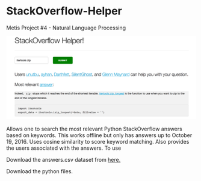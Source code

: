 # StackOverflow-Helper

Metis Project #4 - Natural Language Processing

![webapp](webapp.png)

Allows one to search the most relevant Python StackOverflow answers based on keywords. This works offline but only has answers up to October 19, 2016. Uses cosine similarity to score keyword matching. Also provides the users associated with the answers.
To use

Download the answers.csv dataset from [here.](https://www.kaggle.com/stackoverflow/pythonquestions)

Download the python files.
